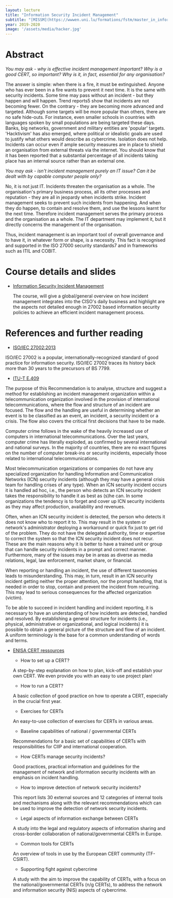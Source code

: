 ```yaml
---
layout: lecture
title: "Information Security Incident Management"
subtitle: "[MISSM](https://wwwen.uni.lu/formations/fstm/master_in_information_system_security_management) @ [University of Luxembourg](http://uni.lu/)"
year: 2019-2020
image: '/assets/media/hacker.jpg'
---
```


# Abstract

_You may ask - why is effective incident management important?_
_Why is a good CERT, so important?_
_Why is it, in fact, essential for any organisation?_

The answer is simple: when there is a fire, it must be extinguished. Anyone who has ever been in a fire wants to prevent it next time. It is the same with security incidents. Some time may pass without an incident - but they happen and will happen. Trend reports5 show that incidents are not becoming fewer. On the contrary - they are becoming more advanced and targeted. Although some targets will be more popular than others, there are no safe hide-outs. For instance, even smaller schools in countries with languages spoken by small populations are being targeted these days. Banks, big networks, government and military entities are 'popular' targets. 'Hacktivism' has also emerged, where political or idealistic goals are used to justify what others would describe as cybercrime. Isolation does not help. Incidents can occur even if ample security measures are in place to shield an organisation from external threats via the internet. You should know that it has been reported that a substantial percentage of all incidents taking place has an internal source rather than an external one.

_You may ask - isn't incident management purely an IT issue?_
_Can it be dealt with by capable computer people only?_

No, it is not just IT. Incidents threaten the organisation as a whole. The organisation's primary business process, all its other processes and reputation - they are all in jeopardy when incidents strike. Incident management seeks to prevent such incidents from happening. And when they do happen, to contain and resolve them, and use the lessons learnt for the next time. Therefore incident management serves the primary process and the organisation as a whole. The IT department may implement it, but it directly concerns the management of the organisation.

Thus, incident management is an important tool of overall governance and to have it, in whatever form or shape, is a necessity. This fact is recognised and supported in the ISO 27000 security standards7 and in frameworks such as ITIL and COBIT. 

# Course details and slides

- [Information Security Incident Management](/assets/media/IM(1)-MSSI-uni.lu_v2015.pdf)

  The course, will give a global/general overview on how incident management integrates into the CISO's daily business and highlight are the aspects not detailed enough in 27002 based information security policies to achieve an efficient incident management process.


# References and further reading

* [ISO/IEC 27002:2013](http://www.iso27001security.com/html/27002.html)

ISO/IEC 27002 is a popular, internationally-recognized standard of good practice for information security. ISO/IEC 27002 traces its history back more than 30 years to the precursors of BS 7799.

* [ITU-T E.409](http://www.itu.int/rec/T-REC-E.409-200405-I/en)

The purpose of this Recommendation is to analyse, structure and suggest a method for establishing an incident management organization within a telecommunication organization involved in the provision of international telecommunications, where the flow and structure of an incident are focused. The flow and the handling are useful in determining whether an event is to be classified as an event, an incident, a security incident or a crisis. The flow also covers the critical first decisions that have to be made.

Computer crime follows in the wake of the heavily increased use of computers in international telecommunications. Over the last years, computer crime has literally exploded, as confirmed by several international and national surveys. In the majority of countries, there are no exact figures on the number of computer break-ins or security incidents, especially those related to international telecommunications.

Most telecommunication organizations or companies do not have any specialized organization for handling Information and Communication Networks (ICN) security incidents (although they may have a general crisis team for handling crises of any type). When an ICN security incident occurs it is handled ad hoc, i.e., the person who detects an ICN security incident takes the responsibility to handle it as best as (s)he can. In some organizations the tendency is to forget and cover up ICN security incidents as they may affect production, availability and revenues.

Often, when an ICN security incident is detected, the person who detects it does not know who to report it to. This may result in the system or network's administrator deploying a workaround or quick fix just to get rid of the problem. They do not have the delegated authority, time or expertise to correct the system so that the ICN security incident does not recur. These are the main reasons why it is better to have a trained unit or group that can handle security incidents in a prompt and correct manner. Furthermore, many of the issues may be in areas as diverse as media relations, legal, law enforcement, market share, or financial.

When reporting or handling an incident, the use of different taxonomies leads to misunderstanding. This may, in turn, result in an ICN security incident getting neither the proper attention, nor the prompt handling, that is needed in order to stop, contain and prevent the incident from recurring. This may lead to serious consequences for the affected organization (victim).

To be able to succeed in incident handling and incident reporting, it is necessary to have an understanding of how incidents are detected, handled and resolved. By establishing a general structure for incidents (i.e., physical, administrative or organizational, and logical incidents) it is possible to obtain a general picture of the structure and flow of an incident. A uniform terminology is the base for a common understanding of words and terms.

* [ENISA CERT ressources](http://www.enisa.europa.eu/activities/cert/support)

  * How to set up a CERT?

  A step-by-step explanation on how to plan, kick-off and establish your own CERT. We even provide you with an easy to use project plan!

  * How to run a CERT?

  A basic collection of good practice on how to operate a CERT, especially in the crucial first year.

  * Exercises for CERTs

  An easy-to-use collection of exercises for CERTs in various areas.

  * Baseline capabilities of national / governmental CERTs

  Recommendations for a basic set of capabilities of CERTs with responsibilities for CIIP and international cooperation.

  * How CERTs manage security incidents?

  Good practices, practical information and guidelines for the management of network and information security incidents with an emphasis on incident handling.

  * How to improve detection of network security incidents?

  This report lists 30 external sources and 12 categories of internal tools and mechanisms along with the relevant recommendations which can be used to improve the detection of network security incidents.

  * Legal aspects of information exchange between CERTs

  A study into the legal and regulatory aspects of information sharing and cross-border collaboration of national/governmental CERTs in Europe.

  * Common tools for CERTs

  An overview of tools in use by the European CERT community (TF-CSIRT).

  * Supporting fight against cybercrime

  A study with the aim to improve the capability of CERTs, with a focus on the national/governmental CERTs (n/g CERTs), to address the network and information security (NIS) aspects of cybercrime.


